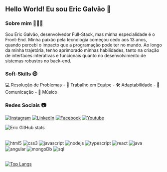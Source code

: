 ## Hello World! Eu sou Eric Galvão 👋

### Sobre mim 🧑🏻‍🦲

Sou Eric Galvão, desenvolvedor Full-Stack, mas minha especialidade é o Front-End. Minha paixão pela tecnologia começou cedo aos 13 anos, quando percebi o impacto que a programação pode ter no mundo. Ao longo da minha trajetória, tenho aprimorado minhas habilidades, tanto na criação de interfaces interativas e funcionais quanto no desenvolvimento de sistemas robustos no back-end.<br>

### Soft-Skills 😄
💻 Resolução de Problemas - 👥 Trabalho em Equipe - 🛠️ Adaptabilidade - 📣 Comunicação - 🎸 Músico

### Redes Sociais 📷

[![Instagram](https://img.shields.io/badge/Instagram-E4405F?style=for-the-badge&logo=instagram&logoColor=white)](https://www.instagram.com/ericgalvao_/)
[![LinkedIn](https://img.shields.io/badge/LinkedIn-0077B5?style=for-the-badge&logo=linkedin&logoColor=white)](https://www.linkedin.com/in/eric-galvao/)
[![Facebook](https://img.shields.io/badge/Facebook-1877F2?style=for-the-badge&logo=facebook&logoColor=white)](https://www.facebook.com/eric.alves.3532507/)
[![Youtube](https://img.shields.io/badge/YouTube-FF0000?style=for-the-badge&logo=youtube&logoColor=white)](https://www.youtube.com/@ericgalvao_)

![Eric GitHub stats](https://github-readme-stats.vercel.app/api?username=EricAG09&show_icons=true&theme=radical)

<div style="display: inline_block"><br/>
  <img align="center" alt="html5" src="https://img.shields.io/badge/HTML5-E34F26?style=for-the-badge&logo=html5&logoColor=white" />
  <img align="center" alt="css3" src="https://img.shields.io/badge/CSS3-1572B6?style=for-the-badge&logo=css3&logoColor=white" />
  <img align="center" alt="javascript" src="https://img.shields.io/badge/JavaScript-F7DF1E?style=for-the-badge&logo=javascript&logoColor=black" />
  <img align="center" alt="nodejs" src="https://img.shields.io/badge/Node.js-43853D?style=for-the-badge&logo=node.js&logoColor=white" />
  <img align="center" alt="typescript" src="https://img.shields.io/badge/TypeScript-007ACC?style=for-the-badge&logo=typescript&logoColor=white" />
  <img align="center" alt="react" src="https://img.shields.io/badge/React-20232A?style=for-the-badge&logo=react&logoColor=61DAFB" />
  <img align="center" alt="java" src="https://img.shields.io/badge/Java-ED8B00?style=for-the-badge&logo=openjdk&logoColor=white" />
  <img align="center" alt="angular" src="https://img.shields.io/badge/Angular-DD0031?style=for-the-badge&logo=angular&logoColor=white" />
  <img align="center" alt="mongoDb" src="https://img.shields.io/badge/MongoDB-4EA94B?style=for-the-badge&logo=mongodb&logoColor=white" />
  <img align="center" alt="sql" src="https://img.shields.io/badge/SQLite-07405E?style=for-the-badge&logo=sqlite&logoColor=white" />
</div><br/>

  [![Top Langs](https://github-readme-stats.vercel.app/api/top-langs/?username=EricAG09&layout=donut)](https://github.com/anuraghazra/github-readme-stats)


